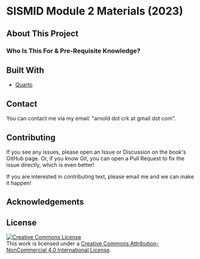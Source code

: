 # SISMID Module 2 Materials (2023)
## About This Project

### Who Is This For & Pre-Requisite Knowledge?


## Built With

- [Quarto](https://quarto.org)

## Contact

You can contact me via my email: "arnold dot crk at gmail dot com".

## Contributing

If you see any issues, please open an Issue or Discussion on the book's GitHub page.
Or, if you know Git, you can open a Pull Request to fix the issue directly, which is even better!

If you are interested in contributing text, please email me and we can make it happen!

## Acknowledgements

## License

<a rel="license" href="http://creativecommons.org/licenses/by-nc/4.0/"><img alt="Creative Commons License" style="border-width:0" src="https://i.creativecommons.org/l/by-nc/4.0/88x31.png" /></a><br />This work is licensed under a <a rel="license" href="http://creativecommons.org/licenses/by-nc/4.0/">Creative Commons Attribution-NonCommercial 4.0 International License</a>.
